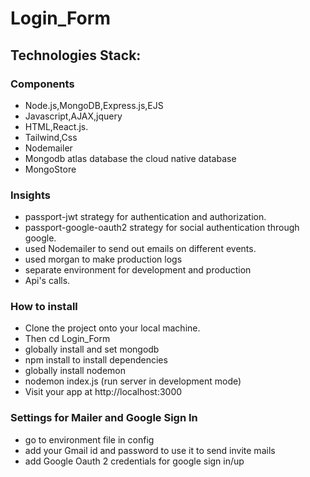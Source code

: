 # Login_Form



## Technologies Stack:

### Components
- Node.js,MongoDB,Express.js,EJS
- Javascript,AJAX,jquery
- HTML,React.js. 
- Tailwind,Css
- Nodemailer
- Mongodb atlas database the cloud native database
- MongoStore

### Insights
- passport-jwt strategy for authentication and authorization.
- passport-google-oauth2 strategy for social authentication through google.
- used Nodemailer to send out emails on different events.
- used morgan to make production logs
- separate environment for development and production
- Api's calls.

### How to install
- Clone the project onto your local machine.
- Then cd Login_Form
- globally install and set mongodb
- npm install to install dependencies
- globally install nodemon
- nodemon index.js (run server in development mode)
- Visit your app at http://localhost:3000

### Settings for Mailer and Google Sign In
- go to environment file in config
- add your Gmail id and password to use it to send invite mails
- add Google Oauth 2 credentials for google sign in/up
